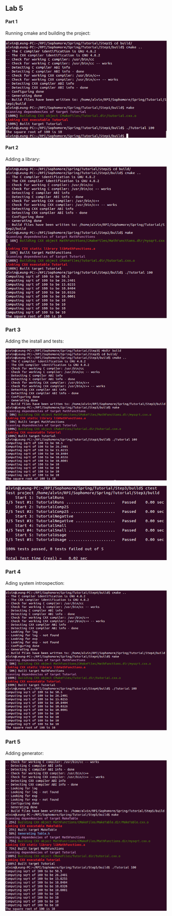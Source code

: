 ## Lab 5

#### Part 1
Running cmake and building the project:

![part1](part1.png)

#### Part 2
Adding a library:

![part2](part2.png)

### Part 3
Adding the install and tests:

![part3](part3.png)

![ctest](part3-1.png)

### Part 4
Ading system introspection:

![part4](part4.png)

### Part 5
Adding generator:

![part5](part5.png)
